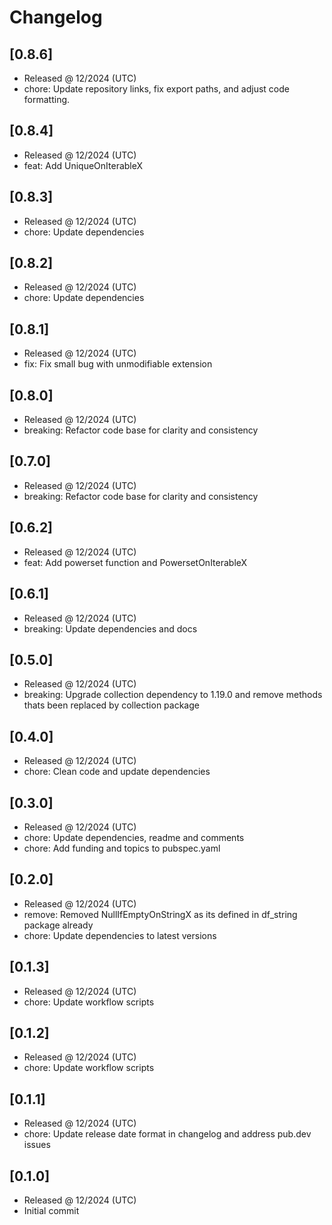 # Changelog

## [0.8.6]

- Released @ 12/2024 (UTC)
- chore: Update repository links, fix export paths, and adjust code formatting.

## [0.8.4]

- Released @ 12/2024 (UTC)
- feat: Add UniqueOnIterableX

## [0.8.3]

- Released @ 12/2024 (UTC)
- chore: Update dependencies

## [0.8.2]

- Released @ 12/2024 (UTC)
- chore: Update dependencies

## [0.8.1]

- Released @ 12/2024 (UTC)
- fix: Fix small bug with unmodifiable extension

## [0.8.0]

- Released @ 12/2024 (UTC)
- breaking: Refactor code base for clarity and consistency

## [0.7.0]

- Released @ 12/2024 (UTC)
- breaking: Refactor code base for clarity and consistency

## [0.6.2]

- Released @ 12/2024 (UTC)
- feat: Add powerset function and PowersetOnIterableX

## [0.6.1]

- Released @ 12/2024 (UTC)
- breaking: Update dependencies and docs

## [0.5.0]

- Released @ 12/2024 (UTC)
- breaking: Upgrade collection dependency to 1.19.0 and remove methods thats been replaced by collection package

## [0.4.0]

- Released @ 12/2024 (UTC)
- chore: Clean code and update dependencies

## [0.3.0]

- Released @ 12/2024 (UTC)
- chore: Update dependencies, readme and comments
- chore: Add funding and topics to pubspec.yaml

## [0.2.0]

- Released @ 12/2024 (UTC)
- remove: Removed NullIfEmptyOnStringX as its defined in df_string package already
- chore: Update dependencies to latest versions

## [0.1.3]

- Released @ 12/2024 (UTC)
- chore: Update workflow scripts

## [0.1.2]

- Released @ 12/2024 (UTC)
- chore: Update workflow scripts

## [0.1.1]

- Released @ 12/2024 (UTC)
- chore: Update release date format in changelog and address pub.dev issues

## [0.1.0]

- Released @ 12/2024 (UTC)
- Initial commit
